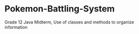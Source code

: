 # Pokemon-Battling-System
Grade 12 Java Midterm, Use of classes and methods to organize information
